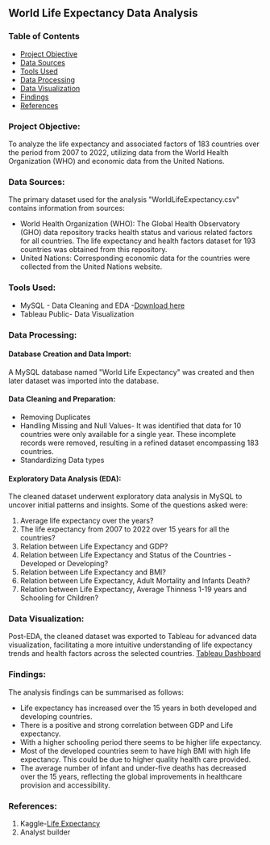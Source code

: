 ## World Life Expectancy Data Analysis

### Table of Contents
- [Project Objective](#project-objective)
- [Data Sources](#data-sources)
- [Tools Used](#tools-used)
- [Data Processing](#data-processing)
- [Data Visualization](#data-visualization)
- [Findings](#findings)
- [References](#references)
### Project Objective: 
To analyze the life expectancy and associated factors of 183 countries over the period from 2007 to 2022, utilizing data from the World Health Organization (WHO) and economic data from the United Nations.

### Data Sources:
The primary dataset used for the analysis "WorldLifeExpectancy.csv" contains information from sources:
- World Health Organization (WHO): The Global Health Observatory (GHO) data repository tracks health status and various related factors for all countries. The life expectancy and health factors dataset for 193 countries was obtained from this repository.
- United Nations: Corresponding economic data for the countries were collected from the United Nations website.

### Tools Used:
- MySQL - Data Cleaning and EDA -[Download here](https://www.mysql.com/)
- Tableau Public- Data Visualization

### Data Processing:
#### Database Creation and Data Import:
A MySQL database named "World Life Expectancy" was created and then later dataset was imported into the database.
#### Data Cleaning and Preparation: 
- Removing Duplicates
- Handling Missing and Null Values- It was identified that data for 10 countries were only available for a single year. These incomplete records were removed, resulting in a refined dataset encompassing 183 countries.
- Standardizing Data types 

#### Exploratory Data Analysis (EDA): 
The cleaned dataset underwent exploratory data analysis in MySQL to uncover initial patterns and insights. Some of the questions asked were:
1. Average life expectancy over the years?
2. The life expectancy from 2007 to 2022 over 15 years for all the countries?
3. Relation between Life Expectancy and GDP?
4. Relation between Life Expectancy and Status of the Countries -Developed or Developing?
5. Relation between Life Expectancy and BMI?
6. Relation between Life Expectancy, Adult Mortality and Infants Death?
7. Relation between Life Expectancy, Average Thinness 1-19 years and Schooling for Children?
   

### Data Visualization:
Post-EDA, the cleaned dataset was exported to Tableau for advanced data visualization, facilitating a more intuitive understanding of life expectancy trends and health factors across the selected countries.
[Tableau Dashboard](https://public.tableau.com/app/profile/feba.francis/viz/WORLDLIFEEXPECTANCYDASHBOARD/Dashboard1)

### Findings:
The analysis findings can be summarised as follows:
-  Life expectancy has increased over the 15 years in both developed and developing countries.
-  There is a positive and strong correlation between GDP and Life expectancy.
-  With a higher schooling period there seems to be higher life expectancy.
-  Most of the developed countries seem to have high BMI with high life expectancy. This could be due to higher quality health care provided.
-  The average number of infant and under-five deaths has decreased over the 15 years, reflecting the global improvements in healthcare provision and accessibility.

### References:
1. Kaggle-[Life Expectancy](https://www.kaggle.com/datasets/kumarajarshi/life-expectancy-who)
2.  Analyst builder
